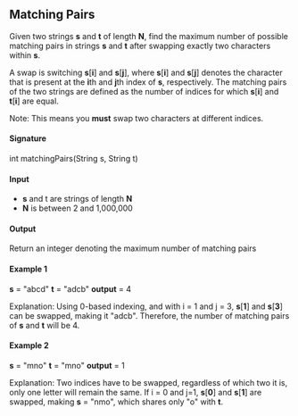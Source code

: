 ## Matching Pairs
Given two strings __s__ and __t__ of length __N__, find the maximum number of possible matching pairs in strings __s__ and __t__ after swapping exactly two characters within __s__.

A swap is switching __s__[__i__] and __s__[__j__], where __s__[__i__] and __s__[__j__] denotes the character that is present at the **i**th and **j**th index of __s__, respectively. The matching pairs of the two strings are defined as the number of indices for which __s__[__i__] and __t__[__i__] are equal.

Note: This means you __must__ swap two characters at different indices.

#### Signature
int matchingPairs(String s, String t)

#### Input
- __s__ and t are strings of length __N__
- __N__ is between 2 and 1,000,000

#### Output
Return an integer denoting the maximum number of matching pairs

#### Example 1
__s__ = "abcd"
__t__ = "adcb"
__output__ = 4

Explanation:
Using 0-based indexing, and with i = 1 and j = 3, __s__[__1__] and __s__[__3__] can be swapped, making it  "adcb".
Therefore, the number of matching pairs of __s__ and __t__ will be 4.

#### Example 2
__s__ = "mno"
__t__ = "mno"
__output__ = 1

Explanation:
Two indices have to be swapped, regardless of which two it is, only one letter will remain the same. If i = 0 and j=1, __s__[__0__] and __s__[__1__] are swapped, making __s__ = "nmo", which shares only "o" with __t__.
